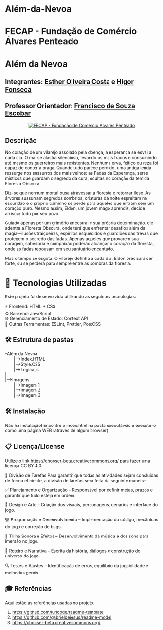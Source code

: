 # Além-da-Nevoa

# FECAP - Fundação de Comércio Álvares Penteado


</p>

# Além da Nevoa


## Integrantes: <a href=https://www.linkedin.com/in/estherolvr/>Esther Oliveira Costa</a> e <a href=https://www.linkedin.com/in/higor-fonseca-santos/>Higor Fonseca </a>
 

## Professor Orientador:  <a href="https://www.linkedin.com/in/francisco-escobar/">Francisco de Souza Escobar</a>

<p align="center">
<a href= "https://www.fecap.br/"><img src="https://encrypted-tbn0.gstatic.com/images?q=tbn:ANd9GcRhZPrRa89Kma0ZZogxm0pi-tCn_TLKeHGVxywp-LXAFGR3B1DPouAJYHgKZGV0XTEf4AE&usqp=CAU" alt="FECAP - Fundação de Comércio Álvares Penteado" border="0"></a>

## Descrição


No coração de um vilarejo assolado pela doença, a esperança se esvai a cada dia. O mal se alastra silencioso, levando os mais fracos e consumindo até mesmo os guerreiros mais resistentes. Nenhuma erva, feitiço ou reza foi capaz de conter a praga. Quando tudo parece perdido, uma antiga lenda ressurge nos sussurros dos mais velhos: as Fadas da Esperança, seres místicos que guardam o segredo da cura, ocultas no coração da temida Floresta Obscura.

Diz-se que nenhum mortal ousa atravessar a floresta e retornar ileso. As árvores sussurram segredos sombrios, criaturas da noite espreitam na escuridão e o próprio caminho se perde para aqueles que entram sem um coração puro. Mesmo assim, Eldon, um jovem mago aprendiz, decide arriscar tudo por seu povo.

Guiado apenas por um grimório ancestral e sua própria determinação, ele adentra a Floresta Obscura, onde terá que enfrentar desafios além da magia—ilusões traiçoeiras, espíritos esquecidos e guardiões das trevas que protegem o segredo das fadas. Apenas aqueles que provarem sua coragem, sabedoria e compaixão poderão alcançar o coração da floresta, onde as fadas repousam em seu santuário encantado.

Mas o tempo se esgota. O vilarejo definha a cada dia. Eldon precisará ser forte, ou se perderá para sempre entre as sombras da floresta.

# 🚀 Tecnologias Utilizadas
Este projeto foi desenvolvido utilizando as seguintes tecnologias:

⚡ Frontend: HTML + CSS<br>
⚙ Backend: JavaScript<br>
🌐 Gerenciamento de Estado: Context API<br>
🔧 Outras Ferramentas: ESLint, Prettier, PostCSS<br>

## 🛠 Estrutura de pastas

-Além da Nevoa<br>
    &emsp;&emsp;|-->Index.HTML<br>
    &emsp;&emsp;|-->Style.CSS<br>
    &emsp;&emsp;|-->Logica.js<br>
    |<br>
|-->Imagens<br>
    &emsp;&emsp;|-->Imagem 1<br>
    &emsp;&emsp;|-->Imagem 2<br>
    &emsp;&emsp;|-->Imagem 3<br>

## 🛠 Instalação

Não há instalação!
Encontre o index.html na pasta executáveis e execute-o como uma página WEB (através de algum browser).


## 📋 Licença/License
Utilize o link <https://chooser-beta.creativecommons.org/> para fazer uma licença CC BY 4.0.

📌 Divisão de Tarefas
Para garantir que todas as atividades sejam concluídas de forma eficiente, a divisão de tarefas será feita da seguinte maneira:

✅ Planejamento e Organização – Responsável por definir metas, prazos e garantir que tudo esteja em ordem.

🎨 Design e Arte – Criação dos visuais, personagens, cenários e interface do jogo.

💻 Programação e Desenvolvimento – Implementação do código, mecânicas do jogo e correção de bugs.

🎼 Trilha Sonora e Efeitos – Desenvolvimento da música e dos sons para imersão no jogo.

📝 Roteiro e Narrativa – Escrita da história, diálogos e construção do universo do jogo.

🔍 Testes e Ajustes – Identificação de erros, equilíbrio da jogabilidade e melhorias gerais.



## 🎓 Referências

Aqui estão as referências usadas no projeto.

1. <https://github.com/iuricode/readme-template>
2. <https://github.com/gabrieldejesus/readme-model>
3. <https://chooser-beta.creativecommons.org/>
